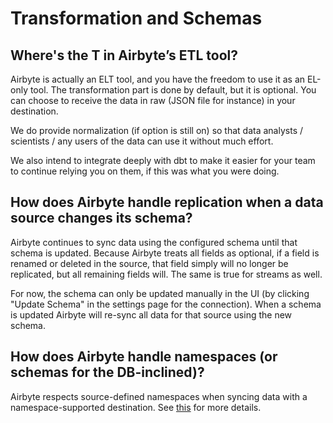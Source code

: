 # Transformation and Schemas

## **Where's the T in Airbyte’s ETL tool?**

Airbyte is actually an ELT tool, and you have the freedom to use it as an EL-only tool. The transformation part is done by default, but it is optional. You can choose to receive the data in raw \(JSON file for instance\) in your destination.

We do provide normalization \(if option is still on\) so that data analysts / scientists / any users of the data can use it without much effort.

We also intend to integrate deeply with dbt to make it easier for your team to continue relying you on them, if this was what you were doing.

## **How does Airbyte handle replication when a data source changes its schema?**

Airbyte continues to sync data using the configured schema until that schema is updated. Because Airbyte treats all fields as optional, if a field is renamed or deleted in the source, that field simply will no longer be replicated, but all remaining fields will. The same is true for streams as well.

For now, the schema can only be updated manually in the UI \(by clicking "Update Schema" in the settings page for the connection\). When a schema is updated Airbyte will re-sync all data for that source using the new schema.

## **How does Airbyte handle namespaces \(or schemas for the DB-inclined\)?**

Airbyte respects source-defined namespaces when syncing data with a namespace-supported destination. See [this](../understanding-airbyte/namespaces.md) for more details.

